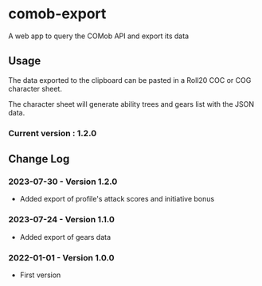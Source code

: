 # comob-export

A web app to query the COMob API and export its data

## Usage

The data exported to the clipboard can be pasted in a Roll20 COC or COG character sheet.

The character sheet will generate ability trees and gears list with the JSON data.

### Current version : 1.2.0

## Change Log

### 2023-07-30 - Version 1.2.0

- Added export of profile's attack scores and initiative bonus

### 2023-07-24 - Version 1.1.0

- Added export of gears data

### 2022-01-01 - Version 1.0.0

- First version